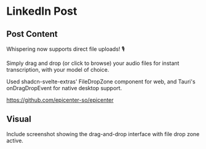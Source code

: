 # LinkedIn Post

## Post Content

Whispering now supports direct file uploads! 🎙️

Simply drag and drop (or click to browse) your audio files for instant transcription, with your model of choice.

Used shadcn-svelte-extras' FileDropZone component for web, and Tauri's onDragDropEvent for native desktop support.

https://github.com/epicenter-so/epicenter

## Visual

Include screenshot showing the drag-and-drop interface with file drop zone active.